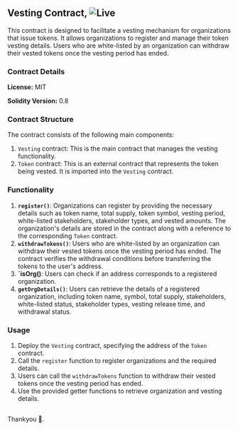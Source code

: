 ## Vesting Contract, ![Live](https://tokenvesting.vercel.app/)

This contract is designed to facilitate a vesting mechanism for organizations that issue tokens. It allows organizations to register and manage their token vesting details. Users who are white-listed by an organization can withdraw their vested tokens once the vesting period has ended.

### Contract Details

**License:** MIT

**Solidity Version:** 0.8

### Contract Structure

The contract consists of the following main components:

1. `Vesting` contract: This is the main contract that manages the vesting functionality.
2. `Token` contract: This is an external contract that represents the token being vested. It is imported into the `Vesting` contract.

### Functionality

1. **`register()`**: Organizations can register by providing the necessary details such as token name, total supply, token symbol, vesting period, white-listed stakeholders, stakeholder types, and vested amounts. The organization's details are stored in the contract along with a reference to the corresponding `Token` contract.
2. **`withdrawTokens()`**: Users who are white-listed by an organization can withdraw their vested tokens once the vesting period has ended. The contract verifies the withdrawal conditions before transferring the tokens to the user's address.
3. **`isOrg()**: Users can check if an address corresponds to a registered organization.
4. **`getOrgDetails()`**: Users can retrieve the details of a registered organization, including token name, symbol, total supply, stakeholders, white-listed status, stakeholder types, vesting release time, and withdrawal status.

### Usage

1. Deploy the `Vesting` contract, specifying the address of the `Token` contract.
3. Call the `register` function to register organizations and the required details.
4. Users can call the `withdrawTokens` function to withdraw their vested tokens once the vesting period has ended.
5. Use the provided getter functions to retrieve organization and vesting details.
## 
Thankyou 🤗.
